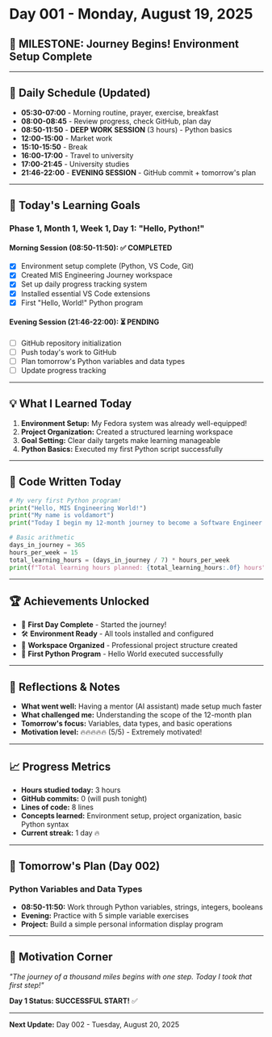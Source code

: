 # Day 001 - Monday, August 19, 2025
## 🎯 MILESTONE: Journey Begins! Environment Setup Complete

---

## 📅 Daily Schedule (Updated)
- **05:30-07:00** - Morning routine, prayer, exercise, breakfast
- **08:00-08:45** - Review progress, check GitHub, plan day
- **08:50-11:50** - **DEEP WORK SESSION** (3 hours) - Python basics
- **12:00-15:00** - Market work
- **15:10-15:50** - Break
- **16:00-17:00** - Travel to university  
- **17:00-21:45** - University studies
- **21:46-22:00** - **EVENING SESSION** - GitHub commit + tomorrow's plan

---

## 🎯 Today's Learning Goals
### Phase 1, Month 1, Week 1, Day 1: "Hello, Python!"

#### Morning Session (08:50-11:50): ✅ COMPLETED
- [x] Environment setup complete (Python, VS Code, Git)
- [x] Created MIS Engineering Journey workspace
- [x] Set up daily progress tracking system
- [x] Installed essential VS Code extensions
- [x] First "Hello, World!" Python program

#### Evening Session (21:46-22:00): ⏳ PENDING
- [ ] GitHub repository initialization
- [ ] Push today's work to GitHub
- [ ] Plan tomorrow's Python variables and data types
- [ ] Update progress tracking

---

## 💡 What I Learned Today
1. **Environment Setup:** My Fedora system was already well-equipped!
2. **Project Organization:** Created a structured learning workspace
3. **Goal Setting:** Clear daily targets make learning manageable
4. **Python Basics:** Executed my first Python script successfully

---

## 🚀 Code Written Today
```python
# My very first Python program!
print("Hello, MIS Engineering World!")
print("My name is voldamort")
print("Today I begin my 12-month journey to become a Software Engineer and Data Analyst!")

# Basic arithmetic
days_in_journey = 365
hours_per_week = 15
total_learning_hours = (days_in_journey / 7) * hours_per_week
print(f"Total learning hours planned: {total_learning_hours:.0f} hours")
```

---

## 🏆 Achievements Unlocked
- 🎯 **First Day Complete** - Started the journey!
- 🛠️ **Environment Ready** - All tools installed and configured
- 📁 **Workspace Organized** - Professional project structure created
- 🐍 **First Python Program** - Hello World executed successfully

---

## 🧠 Reflections & Notes
- **What went well:** Having a mentor (AI assistant) made setup much faster
- **What challenged me:** Understanding the scope of the 12-month plan
- **Tomorrow's focus:** Variables, data types, and basic operations
- **Motivation level:** 🔥🔥🔥🔥🔥 (5/5) - Extremely motivated!

---

## 📈 Progress Metrics
- **Hours studied today:** 3 hours
- **GitHub commits:** 0 (will push tonight)
- **Lines of code:** 8 lines
- **Concepts learned:** Environment setup, project organization, basic Python syntax
- **Current streak:** 1 day 🔥

---

## 🎯 Tomorrow's Plan (Day 002)
### Python Variables and Data Types
- **08:50-11:50:** Work through Python variables, strings, integers, booleans
- **Evening:** Practice with 5 simple variable exercises
- **Project:** Build a simple personal information display program

---

## 💪 Motivation Corner
*"The journey of a thousand miles begins with one step. Today I took that first step!"*

**Day 1 Status: SUCCESSFUL START!** ✅

---

**Next Update:** Day 002 - Tuesday, August 20, 2025
